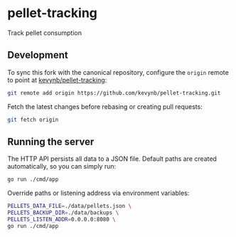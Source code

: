 # pellet-tracking
Track pellet consumption

## Development

To sync this fork with the canonical repository, configure the `origin` remote to
point at [kevynb/pellet-tracking](https://github.com/kevynb/pellet-tracking):

```bash
git remote add origin https://github.com/kevynb/pellet-tracking.git
```

Fetch the latest changes before rebasing or creating pull requests:

```bash
git fetch origin
```

## Running the server

The HTTP API persists all data to a JSON file. Default paths are created automatically, so you can simply run:

```bash
go run ./cmd/app
```

Override paths or listening address via environment variables:

```bash
PELLETS_DATA_FILE=./data/pellets.json \
PELLETS_BACKUP_DIR=./data/backups \
PELLETS_LISTEN_ADDR=0.0.0.0:8080 \
go run ./cmd/app
```
